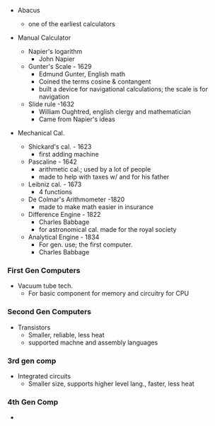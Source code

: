 - Abacus
	- one of the earliest calculators

- Manual Calculator
	- Napier's logarithm
		- John Napier
	- Gunter's Scale - 1629
		- Edmund Gunter, English math
		- Coined the terms cosine & contangent
		- built a device for navigational calculations; the scale is for navigation
	- Slide rule -1632
		- William Oughtred, english clergy and mathematician
		- Came from Napier's ideas
- Mechanical Cal.
	- Shickard's cal. - 1623
		- first adding machine
	- Pascaline - 1642
		- arithmetic cal.; used by a lot of people
		- made to help with taxes w/ and for his father
	- Leibniz cal. - 1673
		- 4 functions 
	- De Colmar's Arithmometer -1820
		- made to make math easier in insurance 
	- Difference Engine - 1822
		- Charles Babbage
		- for astronomical cal. made for the royal society
	- Analytical Engine - 1834
		- For gen. use; the first computer.
		- Charles Babbage

### First Gen Computers
- Vacuum tube tech.
	- For basic component for memory and circuitry for CPU

### Second Gen Computers
- Transistors
	- Smaller, reliable, less heat
	- supported machne and assembly languages
### 3rd gen comp
- Integrated circuits
	- Smaller size, supports higher level lang., faster, less heat

### 4th Gen Comp
- 